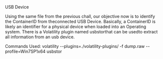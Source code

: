 USB Device


Using the same file from the previous chall, our objective now is to identify the ContainerID from theconnected USB Device. Basically, a ContainerID is likely an identifier for a physical device when loaded into an Operating system. There is a Volatility plugin named ​usbstor​​that can be usedto extract all information from an usb device.


Commands Used: volatility --plugins=./volatility-plugins/ -f dump.raw --profile=Win7SP1x64 usbstor

